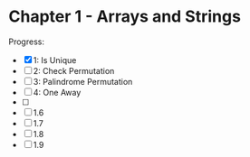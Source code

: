 # Chapter 1 - Arrays and Strings

Progress:

- [X] 1: Is Unique
- [ ] 2: Check Permutation
- [ ] 3: Palindrome Permutation
- [ ] 4: One Away
- [ ] 
- [ ] 1.6
- [ ] 1.7
- [ ] 1.8
- [ ] 1.9